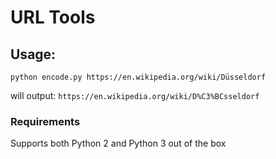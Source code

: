 # URL Tools
## Usage:

```
python encode.py https://en.wikipedia.org/wiki/Düsseldorf
```

will output:
`https://en.wikipedia.org/wiki/D%C3%BCsseldorf`

### Requirements
Supports both Python 2 and Python 3 out of the box